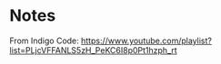 # Notes

From Indigo Code:  https://www.youtube.com/playlist?list=PLjcVFFANLS5zH_PeKC6I8p0Pt1hzph_rt